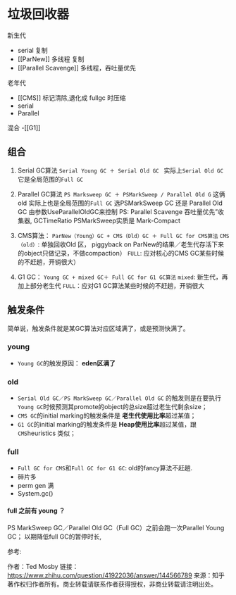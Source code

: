 # 垃圾回收器

新生代
- serial 复制
- [[ParNew]] 多线程 复制
- [[Parallel Scavenge]] 多线程，吞吐量优先 

老年代
- [[CMS]] 标记清除,退化成 fullgc 时压缩
- serial
- Parallel

混合
 -[[G1]]

## 组合
1. Serial GC算法
`Serial Young GC ＋ Serial Old GC `
实际上`Serial Old GC` 它是全局范围的`Full GC`

2. Parallel GC算法
`PS Marksweep GC ＋ PSMarkSweep / Parallel Old G`
这俩 old 实际上也是全局范围的`Full GC`
选PSMarkSweep GC 还是 Parallel Old GC 由参数UseParallelOldGC来控制
PS: Parallel Scavenge 吞吐量优先”收集器, GCTimeRatio
PSMarkSweep实质是 Mark-Compact

3. CMS算法：
`ParNew（Young）GC + CMS（Old）GC ＋ Full GC for CMS算法`
`CMS（old）`: 单独回收Old 区， piggyback on ParNew的结果／老生代存活下来的object只做记录，不做compaction）
`FULL`: 应对核心的CMS GC某些时候的不赶趟，开销很大）

4. G1 GC：
`Young GC + mixed GC＋ Full GC for G1 GC算法`
`mixed`: 新生代，再加上部分老生代
`FULL`：应对G1 GC算法某些时候的不赶趟，开销很大

## 触发条件
简单说，触发条件就是某GC算法对应区域满了，或是预测快满了。

### young
 - `Young GC`的触发原因： **eden区满了**
### old
 - `Serial Old GC／PS MarkSweep GC／Parallel Old GC` 的触发则是在要执行`Young GC`时候预测其promote的object的总size超过老生代剩余size；
 - `CMS GC`的initial marking的触发条件是 **老生代使用比率**超过某值；
 - `G1 GC`的initial marking的触发条件是 **Heap使用比率**超过某值，跟`CMS`heuristics 类似；

### full
 -  `Full GC for CMS`和`Full GC for G1 GC`: old的fancy算法不赶趟.
 - 碎片多
 - perm gen 满
 - System.gc()
 
#### full 之前有 young ？
PS MarkSweep GC／Parallel Old GC（Full GC）之前会跑一次Parallel Young GC；
以期降低full GC的暂停时长, 

参考:

作者：Ted Mosby
链接：https://www.zhihu.com/question/41922036/answer/144566789
来源：知乎
著作权归作者所有。商业转载请联系作者获得授权，非商业转载请注明出处。